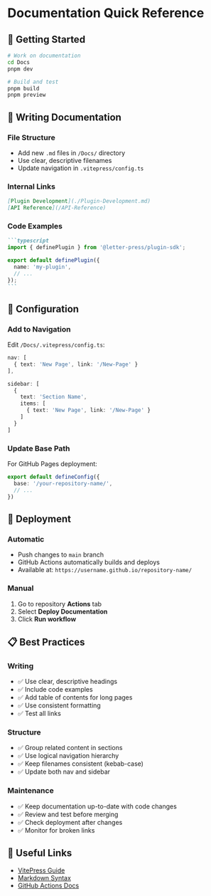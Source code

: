 # Documentation Quick Reference

## 🚀 Getting Started

```bash
# Work on documentation
cd Docs
pnpm dev

# Build and test
pnpm build
pnpm preview
```

## 📝 Writing Documentation

### File Structure
- Add new `.md` files in `/Docs/` directory
- Use clear, descriptive filenames
- Update navigation in `.vitepress/config.ts`

### Internal Links
```markdown
[Plugin Development](./Plugin-Development.md)
[API Reference](/API-Reference)
```

### Code Examples
````markdown
```typescript
import { definePlugin } from '@letter-press/plugin-sdk';

export default definePlugin({
  name: 'my-plugin',
  // ...
});
```
````

## 🔧 Configuration

### Add to Navigation
Edit `/Docs/.vitepress/config.ts`:

```typescript
nav: [
  { text: 'New Page', link: '/New-Page' }
],

sidebar: [
  {
    text: 'Section Name',
    items: [
      { text: 'New Page', link: '/New-Page' }
    ]
  }
]
```

### Update Base Path
For GitHub Pages deployment:

```typescript
export default defineConfig({
  base: '/your-repository-name/',
  // ...
})
```

## 🚀 Deployment

### Automatic
- Push changes to `main` branch
- GitHub Actions automatically builds and deploys
- Available at: `https://username.github.io/repository-name/`

### Manual
1. Go to repository **Actions** tab
2. Select **Deploy Documentation**
3. Click **Run workflow**

## 📋 Best Practices

### Writing
- ✅ Use clear, descriptive headings
- ✅ Include code examples
- ✅ Add table of contents for long pages
- ✅ Use consistent formatting
- ✅ Test all links

### Structure
- ✅ Group related content in sections
- ✅ Use logical navigation hierarchy
- ✅ Keep filenames consistent (kebab-case)
- ✅ Update both nav and sidebar

### Maintenance
- ✅ Keep documentation up-to-date with code changes
- ✅ Review and test before merging
- ✅ Check deployment after changes
- ✅ Monitor for broken links

## 🔗 Useful Links

- [VitePress Guide](https://vitepress.dev/guide/)
- [Markdown Syntax](https://www.markdownguide.org/basic-syntax/)
- [GitHub Actions Docs](https://docs.github.com/en/actions)